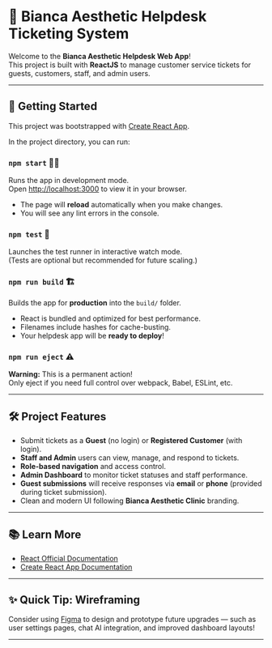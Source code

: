 # 💬 Bianca Aesthetic Helpdesk Ticketing System

Welcome to the **Bianca Aesthetic Helpdesk Web App**!  
This project is built with **ReactJS** to manage customer service tickets for guests, customers, staff, and admin users.

---

## 🚀 Getting Started

This project was bootstrapped with [Create React App](https://github.com/facebook/create-react-app).

In the project directory, you can run:

### `npm start` 🏃‍♂️
Runs the app in development mode.  
Open [http://localhost:3000](http://localhost:3000) to view it in your browser.

- The page will **reload** automatically when you make changes.
- You will see any lint errors in the console.

### `npm test` 🧪
Launches the test runner in interactive watch mode.  
(Tests are optional but recommended for future scaling.)

### `npm run build` 🏗️
Builds the app for **production** into the `build/` folder.

- React is bundled and optimized for best performance.
- Filenames include hashes for cache-busting.
- Your helpdesk app will be **ready to deploy**!

### `npm run eject` ⚠️
**Warning:** This is a permanent action!  
Only eject if you need full control over webpack, Babel, ESLint, etc.

---

## 🛠️ Project Features

- Submit tickets as a **Guest** (no login) or **Registered Customer** (with login).
- **Staff and Admin** users can view, manage, and respond to tickets.
- **Role-based navigation** and access control.
- **Admin Dashboard** to monitor ticket statuses and staff performance.
- **Guest submissions** will receive responses via **email** or **phone** (provided during ticket submission).
- Clean and modern UI following **Bianca Aesthetic Clinic** branding.

---

## 📚 Learn More

- [React Official Documentation](https://reactjs.org/)
- [Create React App Documentation](https://facebook.github.io/create-react-app/docs/getting-started)

---

## ✨ Quick Tip: Wireframing

Consider using [Figma](https://figma.com) to design and prototype future upgrades — such as user settings pages, chat AI integration, and improved dashboard layouts!

---


